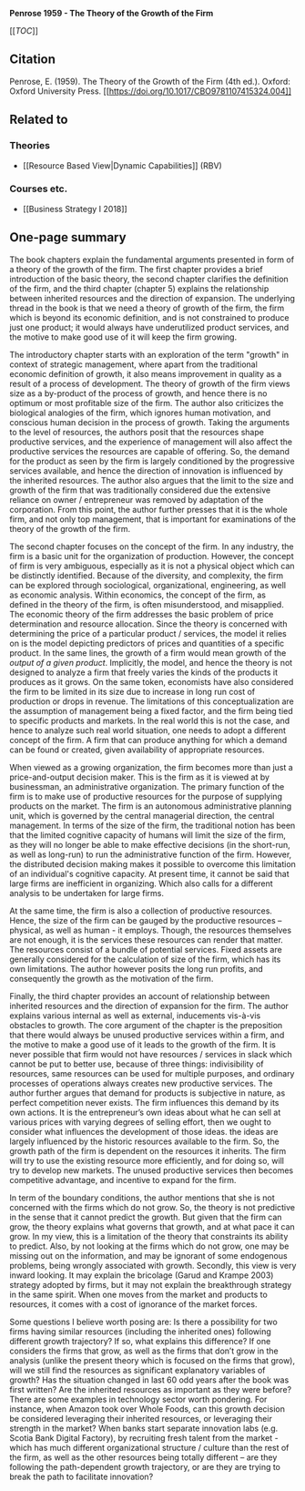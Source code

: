 **Penrose 1959 - The Theory of the Growth of the Firm**

[[_TOC_]]

## Citation
Penrose, E. (1959). The Theory of the Growth of the Firm (4th ed.). Oxford: Oxford University Press. [[https://doi.org/10.1017/CBO9781107415324.004]]

## Related to

### Theories
* [[Resource Based View|Dynamic Capabilities]] (RBV)

### Courses etc.
* [[Business Strategy I 2018]]

## One-page summary
The book chapters explain the fundamental arguments presented in form of a theory of the growth of the firm. The first chapter provides a brief introduction of the basic theory, the second chapter clarifies the definition of the firm, and the third chapter (chapter 5) explains the relationship between inherited resources and the direction of expansion. The underlying thread in the book is that we need a theory of growth of the firm, the firm which is beyond its economic definition, and is not constrained to produce just one product; it would always have underutilized product services, and the motive to make good use of it will keep the firm growing. 

The introductory chapter starts with an exploration of the term "growth" in context of strategic management, where apart from the traditional economic definition of growth, it also means improvement in quality as a result of a process of development. The theory of growth of the firm views size as a by-product of the process of growth, and hence there is no optimum or most profitable size of the firm. The author also criticizes the biological analogies of the firm, which ignores human motivation, and conscious human decision in the process of growth. Taking the arguments to the level of resources, the authors posit that the resources shape productive services, and the experience of management will also affect the productive services the resources are capable of offering. So, the demand for the product as seen by the firm is largely conditioned by the progressive services available, and hence the direction of innovation is influenced by the inherited resources. The author also argues that the limit to the size and growth of the firm that was traditionally considered due the extensive reliance on owner / entrepreneur was removed by adaptation of the corporation. From this point, the author further presses that it is the whole firm, and not only top management, that is important for examinations of the theory of the growth of the firm.  

The second chapter focuses on the concept of the firm. In any industry, the firm is a basic unit for the organization of production. However, the concept of firm is very ambiguous, especially as it is not a physical object which can be distinctly identified. Because of the diversity, and complexity, the firm can be explored through sociological, organizational, engineering, as well as economic analysis. Within economics, the concept of the firm, as defined in the theory of the firm, is often misunderstood, and misapplied. The economic theory of the firm addresses the basic problem of price determination and resource allocation. Since the theory is concerned with determining the price of a particular product / services, the model it relies on is the model depicting predictors of prices and quantities of a specific product. In the same lines, the growth of a firm would mean growth of the *output of a given product*. Implicitly, the model, and hence the theory is not designed to analyze a firm that freely varies the kinds of the products it produces as it grows. On the same token, economists have also considered the firm to be limited in its size due to increase in long run cost of production or drops in revenue. The limitations of this conceptualization are the assumption of management being a fixed factor, and the firm being tied to specific products and markets. In the real world this is not the case, and hence to analyze such real world situation, one needs to adopt a different concept of the firm. A firm that can produce anything for which a demand can be found or created, given availability of appropriate resources. 

When viewed as a growing organization, the firm becomes more than just a price-and-output decision maker. This is the firm as it is viewed at by businessman, an administrative organization. The primary function of the firm is to make use of productive resources for the purpose of supplying products on the market. The firm is an autonomous administrative planning unit, which is governed by the central managerial direction, the central management. In terms of the size of the firm, the traditional notion has been that the limited cognitive capacity of humans will limit the size of the firm, as they will no longer be able to make effective decisions (in the short-run, as well as long-run) to run the administrative function of the firm. However, the distributed decision making makes it possible to overcome this limitation of an individual's cognitive capacity. At present time, it cannot be said that large firms are inefficient in organizing. Which also calls for a different analysis to be undertaken for large firms.

At the same time, the firm is also a collection of productive resources. Hence, the size of the firm can be gauged by the productive resources – physical, as well as human - it employs. Though, the resources themselves are not enough, it is the services these resources can render that matter. The resources consist of a bundle of potential services. Fixed assets are generally considered for the calculation of size of the firm, which has its own limitations. The author however posits the long run profits, and consequently the growth as the motivation of the firm.

Finally, the third chapter provides an account of relationship between inherited resources and the direction of expansion for the firm. The author explains various internal as well as external, inducements vis-à-vis obstacles to growth. The core argument of the chapter is the preposition that there would always be unused productive services within a firm, and the motive to make a good use of it leads to the growth of the firm. It is never possible that firm would not have resources / services in slack which cannot be put to better use, because of three things: indivisibility of resources, same resources can be used for multiple purposes, and ordinary processes of operations always creates new productive services. The author further argues that demand for products is subjective in nature, as perfect competition never exists. The firm influences this demand by its own actions. It is the entrepreneur’s own ideas about what he can sell at various prices with varying degrees of selling effort, then we ought to consider what influences the development of those ideas. the ideas are largely influenced by the historic resources available to the firm. So, the growth path of the firm is dependent on the resources it inherits. The firm will try to use the existing resource more efficiently, and for doing so, will try to develop new markets. The unused productive services then becomes competitive advantage, and incentive to expand for the firm.  

In term of the boundary conditions, the author mentions that she is not concerned with the firms which do not grow. So, the theory is not predictive in the sense that it cannot predict the growth. But given that the firm can grow, the theory explains what governs that growth, and at what pace it can grow. In my view, this is a limitation of the theory that constraints its ability to predict. Also, by not looking at the firms which do not grow, one may be missing out on the information, and may be ignorant of some endogenous problems, being wrongly associated with growth.  Secondly, this view is very inward looking. It may explain the bricolage (Garud and Krampe 2003) strategy adopted by firms, but it may not explain the breakthrough strategy in the same spirit. When one moves from the market and products to resources, it comes with a cost of ignorance of the market forces.  

Some questions I believe worth posing are: Is there a possibility for two firms having similar resources (including the inherited ones) following different growth trajectory? If so, what explains this difference? If one considers the firms that grow, as well as the firms that don’t grow in the analysis (unlike the present theory which is focused on the firms that grow), will we still find the resources as significant explanatory variables of growth? Has the situation changed in last 60 odd years after the book was first written? Are the inherited resources as important as they were before? There are some examples in technology sector worth pondering. For instance, when Amazon took over Whole Foods, can this growth decision be considered leveraging their inherited resources, or leveraging their strength in the market? When banks start separate innovation labs (e.g. Scotia Bank Digital Factory), by recruiting fresh talent from the market -which has much different organizational structure / culture than the rest of the firm, as well as the other resources being totally different – are they following the path-dependent growth trajectory, or are they are trying to break the path to facilitate innovation? 
